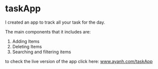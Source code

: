 # taskApp


I created an app to track all your task for the day.

The main components that it includes are:
1) Adding Items
2) Deleting Items
3) Searching and filtering items

to check the live version of the app click here: www.ayanh.com/taskApp
